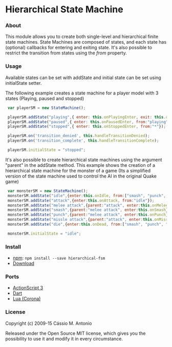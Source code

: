 Hierarchical State Machine
==========================

### About
This module allows you to create both single-level and hierarchical finite state machines.
State Machines are composed of states, and each state has (optional) callbacks for entering and exiting state. It's also possible to restrict the transition from states using the *from* property.

### Usage
Available states can be set with addState and initial state can be set using initialState setter.

The following example creates a state machine for a player model with 3 states (Playing, paused and stopped)

```javascript
 var playerSM = new StateMachine();

 playerSM.addState("playing",{ enter: this.onPlayingEnter, exit: this.onPlayingExit, from:["paused","stopped"] });
 playerSM.addState("paused",{ enter: this.onPausedEnter, from:"playing"});
 playerSM.addState("stopped",{ enter: this.onStoppedEnter, from:"*"});

 playerSM.on('transition_denied', this.handleTransitionDenied);
 playerSM.on('transition_complete', this.handleTransitionComplete);

 playerSM.initialState = "stopped";
```

It's also possible to create hierarchical state machines using the argument "parent" in the addState method. This example shows the creation of a hierarchical state machine for the monster of a game (Its a simplified version of the state machine used to control the AI in the original Quake game)

```javascript
 var monsterSM = new StateMachine();
 monsterSM.addState("idle",{enter:this.onIdle, from:["smash", "punch", "missle attack"]});
 monsterSM.addState("attack",{enter:this.onAttack, from:"idle"});
 monsterSM.addState("melee attack",{parent:"attack", enter:this.onMeleeAttack, from:"attack"});
 monsterSM.addState("smash",{parent:"melee attack", enter:this.onSmash});
 monsterSM.addState("punch",{parent:"melee attack", enter:this.onPunch});
 monsterSM.addState("missle attack",{parent:"attack", enter:this.onMissle});
 monsterSM.addState("die",{enter:this.onDead, from:["smash", "punch", "missle attack"]});

 monsterSM.initialState = "idle";
```

### Install
* [npm](http://npmjs.org/): `npm install --save hierarchical-fsm`
* [Download](https://raw.githubusercontent.com/cassiozen/State-Machine/master/lib/StateMachine.js)

### Ports
* [ActionScript 3](https://github.com/cassiozen/State-Machine/tree/as3)
* [Dart](https://github.com/JesterXL/Dart-JXL-State-Machine)
* [Lua (Corona)](https://github.com/JesusEspejo/Lua-Corona-SDK-State-Machine)

### License

Copyright (c) 2009-15 Cássio M. Antonio

Released under the Open Source MIT license, which gives you the possibility to use it and modify it in every circumstance.
